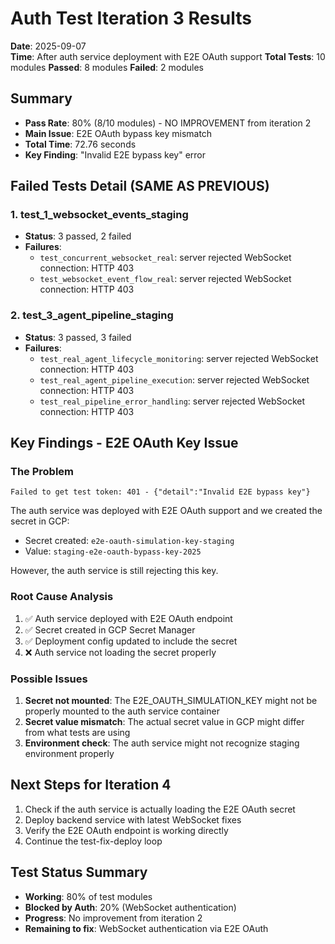# Auth Test Iteration 3 Results
**Date**: 2025-09-07  
**Time**: After auth service deployment with E2E OAuth support
**Total Tests**: 10 modules
**Passed**: 8 modules
**Failed**: 2 modules

## Summary
- **Pass Rate**: 80% (8/10 modules) - NO IMPROVEMENT from iteration 2
- **Main Issue**: E2E OAuth bypass key mismatch
- **Total Time**: 72.76 seconds
- **Key Finding**: "Invalid E2E bypass key" error

## Failed Tests Detail (SAME AS PREVIOUS)

### 1. test_1_websocket_events_staging
- **Status**: 3 passed, 2 failed
- **Failures**:
  - `test_concurrent_websocket_real`: server rejected WebSocket connection: HTTP 403
  - `test_websocket_event_flow_real`: server rejected WebSocket connection: HTTP 403
  
### 2. test_3_agent_pipeline_staging
- **Status**: 3 passed, 3 failed
- **Failures**:
  - `test_real_agent_lifecycle_monitoring`: server rejected WebSocket connection: HTTP 403
  - `test_real_agent_pipeline_execution`: server rejected WebSocket connection: HTTP 403
  - `test_real_pipeline_error_handling`: server rejected WebSocket connection: HTTP 403

## Key Findings - E2E OAuth Key Issue

### The Problem
```
Failed to get test token: 401 - {"detail":"Invalid E2E bypass key"}
```

The auth service was deployed with E2E OAuth support and we created the secret in GCP:
- Secret created: `e2e-oauth-simulation-key-staging`
- Value: `staging-e2e-oauth-bypass-key-2025`

However, the auth service is still rejecting this key.

### Root Cause Analysis
1. ✅ Auth service deployed with E2E OAuth endpoint
2. ✅ Secret created in GCP Secret Manager
3. ✅ Deployment config updated to include the secret
4. ❌ Auth service not loading the secret properly

### Possible Issues
1. **Secret not mounted**: The E2E_OAUTH_SIMULATION_KEY might not be properly mounted to the auth service container
2. **Secret value mismatch**: The actual secret value in GCP might differ from what tests are using
3. **Environment check**: The auth service might not recognize staging environment properly

## Next Steps for Iteration 4
1. Check if the auth service is actually loading the E2E OAuth secret
2. Deploy backend service with latest WebSocket fixes
3. Verify the E2E OAuth endpoint is working directly
4. Continue the test-fix-deploy loop

## Test Status Summary
- **Working**: 80% of test modules
- **Blocked by Auth**: 20% (WebSocket authentication)
- **Progress**: No improvement from iteration 2
- **Remaining to fix**: WebSocket authentication via E2E OAuth